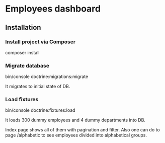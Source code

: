 Employees dashboard
========================

## Installation
### Install project via Composer
composer install

### Migrate database
bin/console doctrine:migrations:migrate

It migrates to initial state of DB.

### Load fixtures
bin/console doctrine:fixtures:load

It loads 300 dummy employees and 4 dummy departments into DB.

Index page shows all of them with pagination and filter. Also one can do to page /alphabetic to see employees divided into alphabetical groups.
